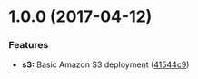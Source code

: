 <a name="1.0.0"></a>
# 1.0.0 (2017-04-12)


### Features

* **s3:** Basic Amazon S3 deployment ([41544c9](https://github.com/nfroidure/cloud-pages/commit/41544c9))



